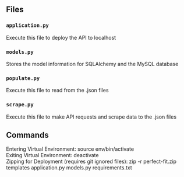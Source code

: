 ## Files

### `application.py`

Execute this file to deploy the API to localhost

### `models.py`

Stores the model information for SQLAlchemy and the MySQL database

### `populate.py`

Execute this file to read from the .json files 

### `scrape.py`

Execute this file to make API requests and scrape data to the .json files

## Commands

Entering Virtual Environment: source env/bin/activate<br>
Exiting Virtual Environment: deactivate<br>
Zipping for Deployment (requires git ignored files): zip -r perfect-fit.zip templates application.py models.py requirements.txt <br>